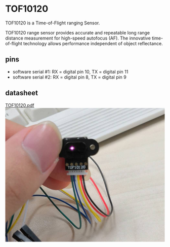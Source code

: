 # TOF10120

TOF10120 is a Time-of-Flight ranging Sensor.

TOF10120 range sensor provides accurate and repeatable long range distance measurement for high-speed autofocus (AF). The innovative time-of-flight technology allows
performance independent of object reflectance.

## pins

* software serial #1: RX = digital pin 10, TX = digital pin 11
* software serial #2: RX = digital pin 8, TX = digital pin 9

## datasheet

[TOF10120.pdf](TOF10120.pdf)
![TOF10120.jpg](TOF10120.jpg)